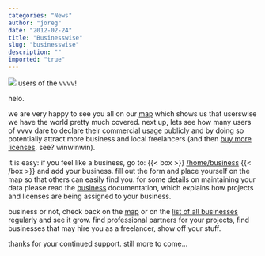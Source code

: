```yaml
---
categories: "News"
author: "joreg"
date: "2012-02-24"
title: "Businesswise"
slug: "businesswise"
description: ""
imported: "true"
---
```



![](map.png)
users of the vvvv!

helo.

we are very happy to see you all on our [map](https://vvvv.org/users) which shows us that userswise we have the world pretty much covered. next up, lets see how many users of vvvv dare to declare their commercial usage publicly and by doing so potentially attract more business and local freelancers (and then [buy more licenses](https://store.vvvv.org/). see? winwinwin).

it is easy: if you feel like a business, go to:
{{< box >}}
[/home/business](https://vvvv.org/home/business){{< /box >}}
and add your business. fill out the form and place yourself on the map so that others can easily find you. for some details on maintaining your data please read the [business](https://vvvv.org/businesses) documentation, which explains how projects and licenses are being assigned to your business. 

business or not, check back on the [map](https://vvvv.org/users) or on the [list of all businesses](https://vvvv.org/businesses/) regularly and see it grow. find professional partners for your projects, find businesses that may hire you as a freelancer, show off your stuff.

thanks for your continued support. 
still more to come...